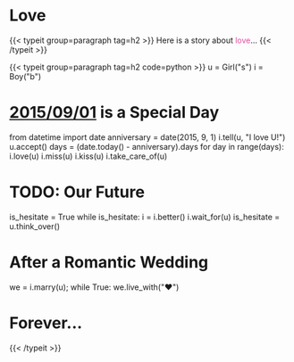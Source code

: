 # Love


{{< typeit group=paragraph tag=h2 >}}
Here is a story about <font color=#e64ba1>love</font>…
{{< /typeit >}}

{{< typeit group=paragraph tag=h2 code=python >}}
u = Girl("s")
i = Boy("b")
# [2015/09/01](/about/) is a Special Day
from datetime import date
anniversary = date(2015, 9, 1)
i.tell(u, "I love U!")
u.accept()
days = (date.today() - anniversary).days
for day in range(days):
    i.love(u)
    i.miss(u)
    i.kiss(u)
    i.take_care_of(u)
# TODO: Our Future
is_hesitate = True
while is_hesitate:
    i = i.better()
    i.wait_for(u)
    is_hesitate = u.think_over()
# After a Romantic Wedding
we = i.marry(u);
while True:
    we.live_with("❤️")
# Forever...
{{< /typeit >}}
